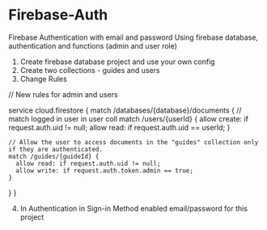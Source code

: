 # Firebase-Auth
 Firebase Authentication with email and password
 Using firebase database, authentication and functions (admin and user role)
 
 1. Create firebase database project and use your own config
 2. Create two collections - guides and users
 3. Change Rules
 
// New rules for admin and users

 service cloud.firestore {
  match /databases/{database}/documents {
    // match logged in user in user coll
    match /users/{userId} {
      allow create: if request.auth.uid != null;
      allow read: if request.auth.uid == userId;
    }
    
    // Allow the user to access documents in the "guides" collection only if they are authenticated.
    match /guides/{guideId} {
      allow read: if request.auth.uid != null;
      allow write: if request.auth.token.admin == true;
    }
  }
}

4. In Authentication in Sign-in Method enabled email/password for this project
 
